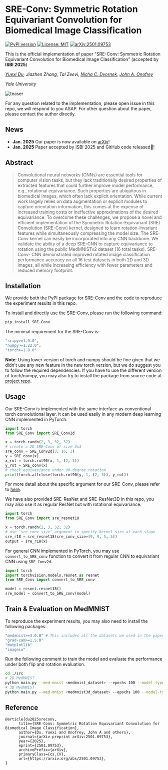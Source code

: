 # SRE-Conv: Symmetric Rotation Equivariant Convolution for Biomedical Image Classification

[![PyPI version](https://img.shields.io/pypi/v/SRE-Conv.svg)](https://pypi.org/project/SRE-Conv/) [![License: MIT](https://img.shields.io/badge/License-MIT-yellow.svg)](./LICENSE) [![arXiv:2501.09753](https://img.shields.io/badge/arXiv-2501.09753-B31B1B.svg)](https://arxiv.org/abs/2501.09753)

This is the official implementation of paper "SRE-Conv: Symmetric Rotation Equivariant Convolution for Biomedical Image Classification" (accepted by **ISBI 2025**)

*[Yuexi Du](https://xypb.github.io/), Jiazhen Zhang, Tal Zeevi, [Nicha C. Dvornek](https://www.hellonicha.com/), [John A. Onofrey](https://medicine.yale.edu/profile/john-onofrey/)*

*Yale University*

![teaser](assets/tesser_480p.gif)

For any question related to the implementation, please open issue in this repo, we will respond to you ASAP. For other question about the paper, please contact the author directly.

## News

- **Jan. 2025** Our paper is now available on [arXiv](https://arxiv.org/abs/2501.09753)!
- **Jan. 2025** Paper accepted by ISBI 2025 and GitHub code released🎉!

## Abstract

> Convolutional neural networks (CNNs) are essential tools for computer vision tasks, but they lack traditionally desired properties of extracted features that could further improve model performance, e.g., rotational equivariance. Such properties are ubiquitous in biomedical images, which often lack explicit orientation. While current work largely relies on data augmentation or explicit modules to capture orientation information, this comes at the expense of increased training costs or ineffective approximations of the desired equivariance. To overcome these challenges, we propose a novel and efficient implementation of the Symmetric Rotation-Equivariant (SRE) Convolution (SRE-Conv) kernel, designed to learn rotation-invariant features while simultaneously compressing the model size. The SRE-Conv kernel can easily be incorporated into any CNN backbone. We validate the ability of a deep SRE-CNN to capture equivariance to rotation using the public MedMNISTv2 dataset (16 total tasks). SRE-Conv- CNN demonstrated improved rotated image classification performance accuracy on all 16 test datasets in both 2D and 3D images, all while increasing efficiency with fewer parameters and reduced memory footprint.


## Installation

We provide both the PyPI package for [SRE-Conv](https://pypi.org/project/SRE-Conv/) and the code to reproduce the experiment results in this repo.

To install and directly use the SRE-Conv, please run the following command:
```bash
pip install SRE-Conv
```

The minimal requirement for the SRE-Conv is:
```bash
"scipy>=1.9.0",
"numpy>=1.22.0",
"torch>=1.8.0"
```

**Note**: Using lower version of torch and numpy should be fine given that we didn't use any new feature in the new torch version, but we do suggest you to follow the required dependencies. If you have to use the different version of torch/numpy, you may also try to install the package from source code at [project repo](https://github.com/XYPB/SRE-Conv).

## Usage

Our SRE-Conv is implemented with the same interface as conventional torch convolutional layer. It can be used easily in any modern deep learning CNN implemented in PyTorch.

```python
import torch
from SRE_Conv import SRE_Conv2d

x = torch.randn(2, 3, 32, 32)
# create a 2D SRE-Conv of size 3x3
sre_conv = SRE_Conv2d(3, 16, 3)
y = SRE_conv(x)
x_rot = torch.rot90(x, 1, (2, 3))
y_rot = SRE_conv(x)
# check equivariance under 90-degree rotation
print(torch.allclose(torch.rot90(y, 1, (2, 3)), y_rot))
```

For more detail about the specific argument for our SRE-Conv, please refer to [here](https://github.com/XYPB/SRE-Conv/blob/458e24c61f97229cfa167c60ad03f7f2c43bb91e/src/SRE_Conv/sre_conv.py#L40-L71).

We have also provided SRE-ResNet and SRE-ResNet3D in this repo, you may also use it as regular ResNet but with rotational equivariance.

```python
import torch
from SRE_Conv import sre_resnet18

x = torch.randn(2, 3, 32, 32)
# use "sre_conv_size" argument to specify kernel size at each stage.
sre_r18 = sre_resnet18(sre_conv_size=[9, 9, 5, 5])
output = sre_r18(x)
```

For general CNN implemented in PyTorch, you may use ``convert_to_SRE_conv`` function to convert it from regular CNN to equivariant CNN using ``SRE_Conv2d``.

```python
import torch
import torchvision.models.resnet as resnet
from SRE_Conv import convert_to_SRE_conv

model = resnet.resnet18()
sre_model = convert_to_SRE_conv(model)
```


## Train & Evaluation on MedMNIST

To reproduce the experiment results, you may also need to install the following packages:
```bash
"medmnist>=3.0.0" # This includes all the datasets we used in the paper
"grad-cam>=1.5.0"
"matplotlib"
"imageio"
```

Run the following comment to train the model and evaluate the performance under both flip and rotation evaluation.
```bash
cd ./src
# 2D MedMNIST
python main.py --med-mnist <medmnist_dataset> --epochs 100 --model-type sre_resnet18 --sre-conv-size-list 9 9 5 5 -b 128 --lr 2e-2 --cos --sgd --eval-rot --eval-flip --train-flip-p 0 --log --cudnn --moco-aug --translate-ratio 0.1 --translation --save-model  --save-best --res-keep-conv1
# 3D MedMNIST
python main.py --med-mnist <medmnist3d_dataset> --epochs 100 --model-type sre_r3d_18 --ri-conv-size-list 5 5 5 5 -b 4 --lr 1e-2 --cos --sgd --eval-rot --res-keep-conv1 --log --cudnn --moco-aug
```


## Reference

```
@article{du2025sreconv,
      title={SRE-Conv: Symmetric Rotation Equivariant Convolution for Biomedical Image Classification}, 
      author={Du, Yuexi and Onofrey, John A and others},
      journal={arXiv preprint arXiv:2501.09753},
      year={2025},
      eprint={2501.09753},
      archivePrefix={arXiv},
      primaryClass={cs.CV},
      url={https://arxiv.org/abs/2501.09753}, 
}
```